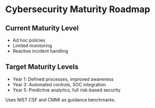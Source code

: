 # Cybersecurity Maturity Roadmap

## Current Maturity Level
- Ad hoc policies
- Limited monitoring
- Reactive incident handling

## Target Maturity Levels
- Year 1: Defined processes, improved awareness
- Year 3: Automated controls, SOC integration
- Year 5: Predictive analytics, full risk-based security

Uses NIST CSF and CMMI as guidance benchmarks.
